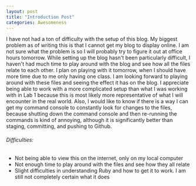 ```yaml
---
layout: post
title: "Introduction Post"
categories: Awesomeness
---
```


I have not had a ton of difficulty with the setup of this blog. My biggest problem as of writing this is that I cannot get my blog to display online. I am not sure what the problem is so I will probably try to figure it out at office hours tomorrow. While setting up the blog hasn't been particularly difficult, I haven't had much time to play around with the blog and see how all the files relate to each other. I plan on playing with it tomorrow, when I should have more time due to me only having one class. I am looking forward to playing around with these files and seeing the effect it has on the blog. I appreciate being able to work with a more complicated setup than what I was working with in Lab 1 because this is most likely more representative of what I will encounter in the real world. Also, 
I would like to know if there is a way I can get my command console to constantly look for changes to the files, because shutting down the command console and then re-running the commands is kind of annoying, although it is significantly better than staging, committing, and pushing to Github.
<h6>Difficulties:</h6>
<ul>
    <li>Not being able to view this on the internet, only on my local computer</li>
    <li>Not enough time to play around with the files and see how they all relate</li>
    <li>Slight difficulties in understanding Ruby and how to get it to work. I am still 
    not completely certain what it does</li>
</ul>
<img source="https://www.flickr.com/photos/thibaultj/2840190384/">
<img source="https://www.flickr.com/photos/superpccleaning/7194517348/">